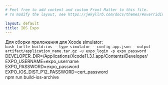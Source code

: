 ```yaml
---
# Feel free to add content and custom Front Matter to this file.
# To modify the layout, see https://jekyllrb.com/docs/themes/#overriding-theme-defaults

layout: default
title: IOS Expo
---
```

Для сборки приложения для Xcode simulator:<br>
```bash turtle build:ios --type simulator --config app.json --output artifact/application_name.tar.gz -u expo_login -p expo_password```
DEVELOPER_DIR=/Applications/Xcode11.3.1.app/Contents/Developer/ \
EXPO_USERNAME=expo_username \
EXPO_PASSWORD=expo_password \
EXPO_IOS_DIST_P12_PASSWORD=cert_password \
npm run build-ios-archive
